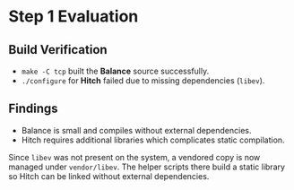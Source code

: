 # Step 1 Evaluation
## Build Verification

- `make -C tcp` built the **Balance** source successfully.
- `./configure` for **Hitch** failed due to missing dependencies (`libev`).

## Findings

- Balance is small and compiles without external dependencies.
- Hitch requires additional libraries which complicates static compilation.


Since `libev` was not present on the system, a vendored copy is now managed
under `vendor/libev`. The helper scripts there build a static library so Hitch
can be linked without external dependencies.
